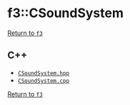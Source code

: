 # f3::CSoundSystem

[Return to `f3`](/docs/f3.md)

## C++

- [`CSoundSystem.hpp`](/src/f3/CSoundSystem.hpp)
- [`CSoundSystem.cpp`](/src/f3/CSoundSystem.cpp)

[Return to `f3`](/docs/f3.md)
